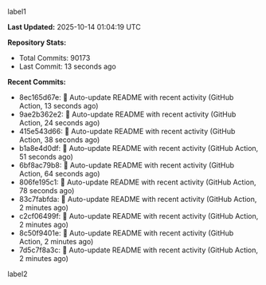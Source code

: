 
label1 
<!-- ACTIVITY_START -->
**Last Updated:** 2025-10-14 01:04:19 UTC

**Repository Stats:**
- Total Commits: 90173
- Last Commit: 13 seconds ago

**Recent Commits:**
- 8ec165d67e: 🤖 Auto-update README with recent activity (GitHub Action, 13 seconds ago)
- 9ae2b362e2: 🤖 Auto-update README with recent activity (GitHub Action, 24 seconds ago)
- 415e543d66: 🤖 Auto-update README with recent activity (GitHub Action, 38 seconds ago)
- b1a8e4d0df: 🤖 Auto-update README with recent activity (GitHub Action, 51 seconds ago)
- 6bf8ac79b8: 🤖 Auto-update README with recent activity (GitHub Action, 64 seconds ago)
- 806fe195c1: 🤖 Auto-update README with recent activity (GitHub Action, 78 seconds ago)
- 83c7fabfda: 🤖 Auto-update README with recent activity (GitHub Action, 2 minutes ago)
- c2cf06499f: 🤖 Auto-update README with recent activity (GitHub Action, 2 minutes ago)
- 8c50f9401e: 🤖 Auto-update README with recent activity (GitHub Action, 2 minutes ago)
- 7d5c7f8a3c: 🤖 Auto-update README with recent activity (GitHub Action, 2 minutes ago)
<!-- ACTIVITY_END -->

label2
